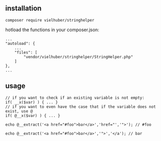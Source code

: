 ## installation
```
composer require vielhuber/stringhelper
```

hotload the functions in your composer.json:
```
...
"autoload": {
	...
    "files": [
        "vendor/vielhuber/stringhelper/StringHelper.php"
    ]
},
...
```

## usage
```
// if you want to check if an existing variable is not empty:
if( __x($var) ) { ... }
// if you want to even have the case that if the variable does not exist, use @
if( @__x($var) ) { ... }

echo @__extract('<a href="#foo">bar</a>','href="','">'); // #foo

echo @__extract('<a href="#foo">bar</a>','">','</a'); // bar
```